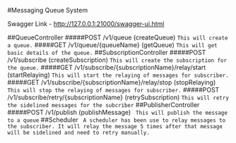 #Messaging Queue System

Swagger Link - http://127.0.0.1:21000/swagger-ui.html

##QueueController
#####POST /v1/queue (createQueue)
``
This will create a queue.
``
#####GET /v1/queue/{queueName} (getQueue)
``
This will get basic details of the queue.
``
##SubscriptionController
#####POST /v1/subscribe (createSubscription)
``
This will create the subscription for the queue.
``
#####GET /v1/subscribe/{subscriptionName}/relay/start (startRelaying)
``
This will start the relaying of messages for subscriber.
``
#####GET /v1/subscribe/{subscriptionName}/relay/stop (stopRelaying)
``
This will stop the relaying of messages for subscriber.
``
#####POST /v1/subscribe/retry/{subscriptionName} (retrySubscription)
``
This will retry the sidelined messages for the subcriber
``
##PublisherController
#####POST /v1/publish (publishMessage)
``
This will publish the message to a queue``
##Scheduler
``
A scheduler has been use to relay messages to the subscriber. It will relay the message 5 times after that message will be sidelined and need to retry manually.``

